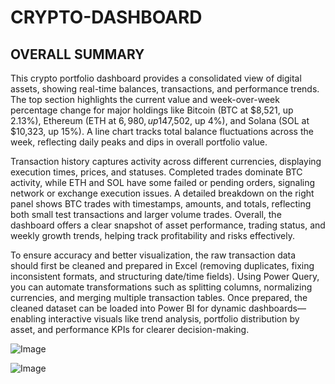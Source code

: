 # CRYPTO-DASHBOARD

## OVERALL SUMMARY

This crypto portfolio dashboard provides a consolidated view of digital assets, showing real-time balances, transactions, and performance trends. The top section highlights the current value and week-over-week percentage change for major holdings like Bitcoin (BTC at $8,521, up 2.13%), Ethereum (ETH at $6,980, up 14%), Nexo ($7,502, up 4%), and Solana (SOL at $10,323, up 15%). A line chart tracks total balance fluctuations across the week, reflecting daily peaks and dips in overall portfolio value.

Transaction history captures activity across different currencies, displaying execution times, prices, and statuses. Completed trades dominate BTC activity, while ETH and SOL have some failed or pending orders, signaling network or exchange execution issues. A detailed breakdown on the right panel shows BTC trades with timestamps, amounts, and totals, reflecting both small test transactions and larger volume trades. Overall, the dashboard offers a clear snapshot of asset performance, trading status, and weekly growth trends, helping track profitability and risks effectively.

To ensure accuracy and better visualization, the raw transaction data should first be cleaned and prepared in Excel (removing duplicates, fixing inconsistent formats, and structuring date/time fields). Using Power Query, you can automate transformations such as splitting columns, normalizing currencies, and merging multiple transaction tables. Once prepared, the cleaned dataset can be loaded into Power BI for dynamic dashboards—enabling interactive visuals like trend analysis, portfolio distribution by asset, and performance KPIs for clearer decision-making.

![Image](https://github.com/user-attachments/assets/d563a288-723b-4b16-ba65-534df904794b)

![Image](https://github.com/user-attachments/assets/8ef3c168-427d-4b23-a206-03ddde7a67fe)
